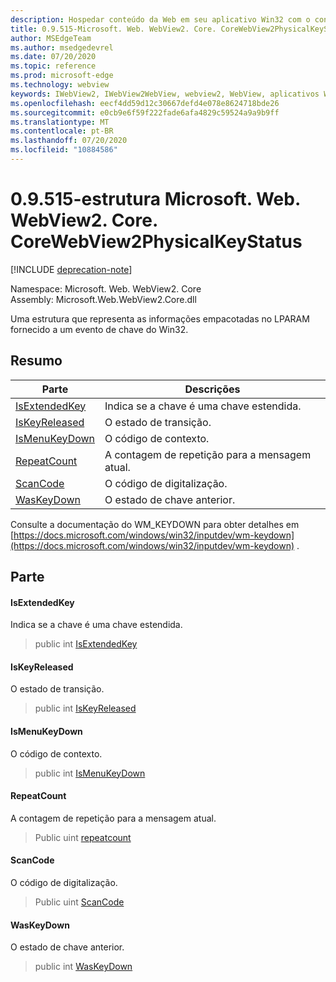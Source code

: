 ```yaml
---
description: Hospedar conteúdo da Web em seu aplicativo Win32 com o controle WebView2 do Microsoft Edge
title: 0.9.515-Microsoft. Web. WebView2. Core. CoreWebView2PhysicalKeyStatus
author: MSEdgeTeam
ms.author: msedgedevrel
ms.date: 07/20/2020
ms.topic: reference
ms.prod: microsoft-edge
ms.technology: webview
keywords: IWebView2, IWebView2WebView, webview2, WebView, aplicativos Win32, Win32, Edge, ICoreWebView2, ICoreWebView2Controller, controle do navegador, HTML Edge
ms.openlocfilehash: eecf4dd59d12c30667defd4e078e8624718bde26
ms.sourcegitcommit: e0cb9e6f59f222fade6afa4829c59524a9a9b9ff
ms.translationtype: MT
ms.contentlocale: pt-BR
ms.lasthandoff: 07/20/2020
ms.locfileid: "10884586"
---
```

# 0.9.515-estrutura Microsoft. Web. WebView2. Core. CoreWebView2PhysicalKeyStatus 

[!INCLUDE [deprecation-note](../../includes/deprecation-note.md)]

Namespace: Microsoft. Web. WebView2. Core \
Assembly: Microsoft.Web.WebView2.Core.dll

Uma estrutura que representa as informações empacotadas no LPARAM fornecido a um evento de chave do Win32.

## Resumo

 Parte                        | Descrições
--------------------------------|---------------------------------------------
[IsExtendedKey](#isextendedkey) | Indica se a chave é uma chave estendida.
[IsKeyReleased](#iskeyreleased) | O estado de transição.
[IsMenuKeyDown](#ismenukeydown) | O código de contexto.
[RepeatCount](#repeatcount) | A contagem de repetição para a mensagem atual.
[ScanCode](#scancode) | O código de digitalização.
[WasKeyDown](#waskeydown) | O estado de chave anterior.

Consulte a documentação do WM_KEYDOWN para obter detalhes em [https://docs.microsoft.com/windows/win32/inputdev/wm-keydown](https://docs.microsoft.com/windows/win32/inputdev/wm-keydown) .

## Parte

#### IsExtendedKey 

Indica se a chave é uma chave estendida.

> public int [IsExtendedKey](#isextendedkey)

#### IsKeyReleased 

O estado de transição.

> public int [IsKeyReleased](#iskeyreleased)

#### IsMenuKeyDown 

O código de contexto.

> public int [IsMenuKeyDown](#ismenukeydown)

#### RepeatCount 

A contagem de repetição para a mensagem atual.

> Public uint [repeatcount](#repeatcount)

#### ScanCode 

O código de digitalização.

> Public uint [ScanCode](#scancode)

#### WasKeyDown 

O estado de chave anterior.

> public int [WasKeyDown](#waskeydown)

